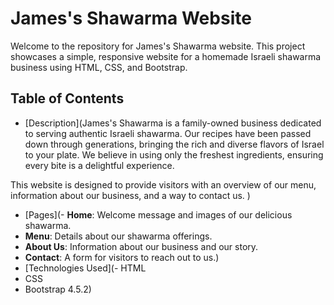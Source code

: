 # James's Shawarma Website

Welcome to the repository for James's Shawarma website. This project showcases a simple, responsive website for a homemade Israeli shawarma business using HTML, CSS, and Bootstrap.

## Table of Contents
- [Description](James's Shawarma is a family-owned business dedicated to serving authentic Israeli shawarma. Our recipes have been passed down through generations, bringing the rich and diverse flavors of Israel to your plate. We believe in using only the freshest ingredients, ensuring every bite is a delightful experience.

This website is designed to provide visitors with an overview of our menu, information about our business, and a way to contact us.
)
- [Pages](- **Home**: Welcome message and images of our delicious shawarma.
- **Menu**: Details about our shawarma offerings.
- **About Us**: Information about our business and our story.
- **Contact**: A form for visitors to reach out to us.)
- [Technologies Used](- HTML
- CSS
- Bootstrap 4.5.2)
